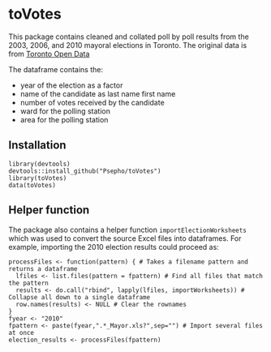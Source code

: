 toVotes
=======

This package contains cleaned and collated poll by poll results from the 2003, 2006, and 2010 mayoral elections in Toronto. The original data is from [Toronto Open Data](http://www1.toronto.ca/wps/portal/contentonly?vgnextoid=834689fe9c18b210VgnVCM1000003dd60f89RCRD)

The dataframe contains the:

* year of the election as a factor
* name of the candidate as last name first name
* number of votes received by the candidate
* ward for the polling station
* area for the polling station

## Installation

    library(devtools)
    devtools::install_github("Psepho/toVotes")
    library(toVotes)
    data(toVotes)
    
## Helper function

The package also contains a helper function `importElectionWorksheets` which was used to convert the source Excel files into dataframes. For example, importing the 2010 election results could proceed as:

    processFiles <- function(pattern) { # Takes a filename pattern and returns a dataframe
      lfiles <- list.files(pattern = fpattern) # Find all files that match the pattern
      results <- do.call("rbind", lapply(lfiles, importWorksheets)) # Collapse all down to a single dataframe
      row.names(results) <- NULL # Clear the rownames
    }
    fyear <- "2010"
    fpattern <- paste(fyear,".*_Mayor.xls?",sep="") # Import several files at once
    election_results <- processFiles(fpattern)
